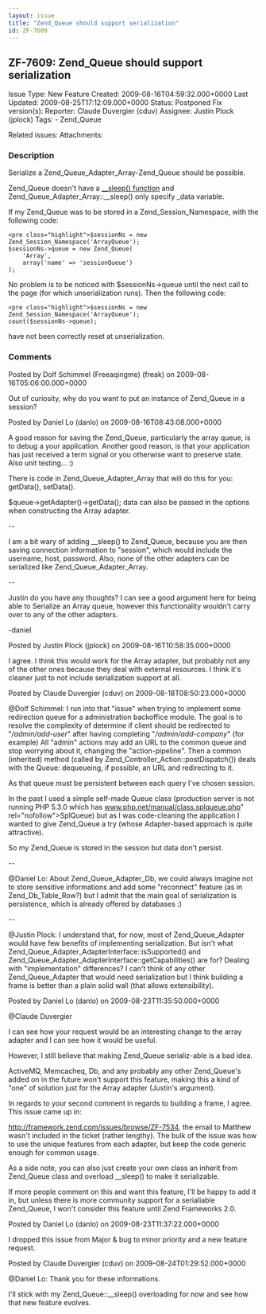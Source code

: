 ```yaml
---
layout: issue
title: "Zend_Queue should support serialization"
id: ZF-7609
---
```


ZF-7609: Zend\_Queue should support serialization
-------------------------------------------------

 Issue Type: New Feature Created: 2009-08-16T04:59:32.000+0000 Last Updated: 2009-08-25T17:12:09.000+0000 Status: Postponed Fix version(s): 
 Reporter:  Claude Duvergier (cduv)  Assignee:  Justin Plock (jplock)  Tags: - Zend\_Queue
 
 Related issues: 
 Attachments: 
### Description

Serialize a Zend\_Queue\_Adapter\_Array-Zend\_Queue should be possible.

Zend\_Queue doesn't have a [\_\_sleep() function](http://www.php.net/manual/language.oop5.magic.php#language.oop5.magic.sleep) and Zend\_Queue\_Adapter\_Array::\_\_sleep() only specify \_data variable.

If my Zend\_Queue was to be stored in a Zend\_Session\_Namespace, with the following code:

 
    <pre class="highlight">$sessionNs = new Zend_Session_Namespace('ArrayQueue');
    $sessionNs->queue = new Zend_Queue(
        'Array', 
        array('name' => 'sessionQueue')
    );


No problem is to be noticed with $sessionNs->queue until the next call to the page (for which unserialization runs). Then the following code:

 
    <pre class="highlight">$sessionNs = new Zend_Session_Namespace('ArrayQueue');
    count($sessionNs->queue);

have not been correctly reset at unserialization.

 

 

### Comments

Posted by Dolf Schimmel (Freeaqingme) (freak) on 2009-08-16T05:06:00.000+0000

Out of curiosity, why do you want to put an instance of Zend\_Queue in a session?

 

 

Posted by Daniel Lo (danlo) on 2009-08-16T08:43:08.000+0000

A good reason for saving the Zend\_Queue, particularly the array queue, is to debug a your application. Another good reason, is that your application has just received a term signal or you otherwise want to preserve state. Also unit testing... :)

There is code in Zend\_Queue\_Adapter\_Array that will do this for you: getData(), setData().

$queue->getAdapter()->getData(); data can also be passed in the options when constructing the Array adapter.

--

I am a bit wary of adding \_\_sleep() to Zend\_Queue, because you are then saving connection information to "session", which would include the username, host, password. Also, none of the other adapters can be serialized like Zend\_Queue\_Adapter\_Array.

--

Justin do you have any thoughts? I can see a good argument here for being able to Serialize an Array queue, however this functionality wouldn't carry over to any of the other adapters.

-daniel

 

 

Posted by Justin Plock (jplock) on 2009-08-16T10:58:35.000+0000

I agree. I think this would work for the Array adapter, but probably not any of the other ones because they deal with external resources. I think it's cleaner just to not include serialization support at all.

 

 

Posted by Claude Duvergier (cduv) on 2009-08-18T08:50:23.000+0000

@Dolf Schimmel: I run into that "issue" when trying to implement some redirection queue for a administration backoffice module. The goal is to resolve the complexity of determine if client should be redirected to "_/admin/add-user_" after having completing "_/admin/add-company_" (for example) All "admin" actions may add an URL to the common queue and stop worrying about it, changing the "action-pipeline". Then a common (inherited) method (called by Zend\_Controller\_Action::postDispatch()) deals with the Queue: dequeueing, if possible, an URL and redirecting to it.

As that queue must be persistent between each query I've chosen session.

In the past I used a simple self-made Queue class (production server is not running PHP 5.3.0 which has <a href="">www.php.net/manual/class.splqueue.php</a>" rel="nofollow">SplQueue) but as I was code-cleaning the application I wanted to give Zend\_Queue a try (whose Adapter-based approach is quite attractive).

So my Zend\_Queue is stored in the session but data don't persist.

--

@Daniel Lo: About Zend\_Queue\_Adapter\_Db, we could always imagine not to store sensitive informations and add some "reconnect" feature (as in Zend\_Db\_Table\_Row?) but I admit that the main goal of serialization is persistence, which is already offered by databases :)

--

@Justin Plock: I understand that, for now, most of Zend\_Queue\_Adapter would have few benefits of implementing serialization. But isn't what Zend\_Queue\_Adapter\_AdapterInterface::isSupported() and Zend\_Queue\_Adapter\_AdapterInterface::getCapabilities() are for? Dealing with "implementation" differences? I can't think of any other Zend\_Queue\_Adapter that would need serialization but I think building a frame is better than a plain solid wall (that allows extensibility).

 

 

Posted by Daniel Lo (danlo) on 2009-08-23T11:35:50.000+0000

@Claude Duvergier

I can see how your request would be an interesting change to the array adapter and I can see how it would be useful.

However, I still believe that making Zend\_Queue serializ-able is a bad idea.

ActiveMQ, Memcacheq, Db, and any probably any other Zend\_Queue's added on in the future won't support this feature, making this a kind of "one" of solution just for the Array adapter (Justin's argument).

In regards to your second comment in regards to building a frame, I agree. This issue came up in:

<http://framework.zend.com/issues/browse/ZF-7534>, the email to Matthew wasn't included in the ticket (rather lengthy). The bulk of the issue was how to use the unique features from each adapter, but keep the code generic enough for common usage.

As a side note, you can also just create your own class an inherit from Zend\_Queue class and overload \_\_sleep() to make it serializable.

If more people comment on this and want this feature, I'll be happy to add it in, but unless there is more community support for a serialiable Zend\_Queue, I won't consider this feature until Zend Frameworks 2.0.

 

 

Posted by Daniel Lo (danlo) on 2009-08-23T11:37:22.000+0000

I dropped this issue from Major & bug to minor priority and a new feature request.

 

 

Posted by Claude Duvergier (cduv) on 2009-08-24T01:29:52.000+0000

@Daniel Lo: Thank you for these informations.

I'll stick with my Zend\_Queue::\_\_sleep() overloading for now and see how that new feature evolves.

 

 